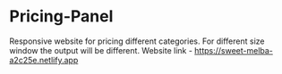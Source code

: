 # Pricing-Panel
Responsive website for pricing different categories. For different size window the output will be different.
Website link - https://sweet-melba-a2c25e.netlify.app
